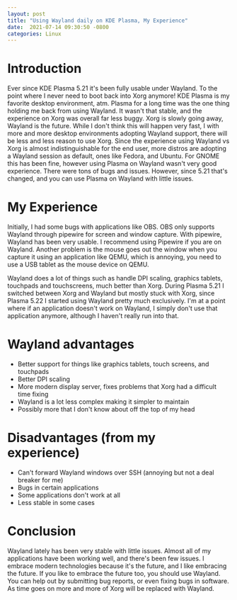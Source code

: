 ```yaml
---
layout: post
title: "Using Wayland daily on KDE Plasma, My Experience"
date:  2021-07-14 09:30:50 -0800
categories: Linux
---
```


# **Introduction**
Ever since KDE Plasma 5.21 it's been fully usable under Wayland. To the point where I never need to boot back into Xorg anymore!
KDE Plasma is my favorite desktop environment, atm. Plasma for a long time was the one thing holding me back from using Wayland. It wasn't that stable, and the experience on Xorg was overall far less buggy.
Xorg is slowly going away, Wayland is the future. While I don't think this will happen very fast, I with more and more desktop environments adopting Wayland support, there will be less and less reason to use Xorg.
Since the experience using Wayland vs Xorg is almost indistinguishable for the end user, more distros are adopting a Wayland session as default, ones like Fedora, and Ubuntu. For GNOME this has been fine, however
using Plasma on Wayland wasn't very good experience. There were tons of bugs and issues. However, since 5.21 that's changed, and you can use Plasma on Wayland with little issues.

# **My Experience**
Initially, I had some bugs with applications like OBS. OBS only supports Wayland through pipewire for screen and window capture.
With pipewire, Wayland has been very usable. I recommend using Pipewire if you are on Wayland.
Another problem is the mouse goes out the window when you capture it using an application like QEMU, which is annoying, you need to use a USB tablet as the mouse device on QEMU. 

Wayland does a lot of things such as handle DPI scaling, graphics tablets, touchpads and touchscreens, much better than Xorg. During Plasma 5.21 I switched between Xorg and Wayland but mostly stuck with Xorg, since Plasma 5.22 I started using Wayland pretty much exclusively. I'm at a point where if an application doesn't work on Wayland, I simply don't use that application anymore, although I haven't really run into that.

# Wayland advantages
* Better support for things like graphics tablets, touch screens, and touchpads
* Better DPI scaling
* More modern display server, fixes problems that Xorg had a difficult time fixing
* Wayland is a lot less complex making it simpler to maintain
* Possibly more that I don't know about off the top of my head

# Disadvantages (from my experience)
* Can't forward Wayland windows over SSH (annoying but not a deal breaker for me)
* Bugs in certain applications
* Some applications don't work at all
* Less stable in some cases

# **Conclusion**
Wayland lately has been very stable with little issues. Almost all of my applications have been working well, and there's been few issues. I embrace modern technologies because it's the future, and I like embracing the future. If you like to embrace the future too, you should use Wayland. You can help out by submitting bug reports, or even fixing bugs in software. As time goes on more and more of Xorg will be replaced with Wayland.
